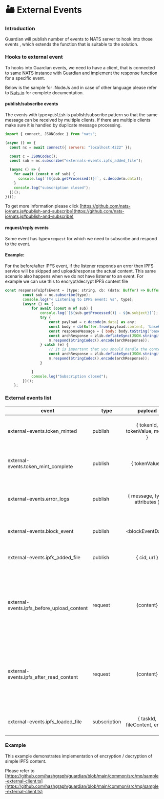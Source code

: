 # 🏜️ External Events

### Introduction

Guardian will publish number of events to NATS server to hook into those events , which extends the function that is suitable to the solution.

### Hooks to external event

To hooks into Guardian events, we need to have a client, that is connected to same NATS instance with Guardian and implement the response function for a specific event.

Below is the sample for .NodeJs and in case of other language please refer to [Nats.io](https://nats.io/) for complete documentation.

#### publish/subscribe events

The events with type=`publish` is publish/subscribe pattern so that the same message can be received by multiple clients. If there are multiple clients make sure it is handled by duplicate message processing.

```js
import { connect, JSONCodec } from "nats";

(async () => {
  const nc = await connect({ servers: "localhost:4222" });

  const c = JSONCodec();
  const sub = nc.subscribe("externals-events.ipfs_added_file");

  (async () => {
    for await (const m of sub) {
      console.log(`[${sub.getProcessed()}]`, c.decode(m.data));
    }
    console.log("subscription closed");
  })();
})();
```

To get more information please click [https://github.com/nats-io/nats.js#publish-and-subscribe](https://github.com/nats-io/nats.js#publish-and-subscribe)

#### request/reply events

Some event has type=`request` for which we need to subscribe and respond to the event.

#### Example:

For the before/after IPFS event, if the listener responds an error then IPFS service will be skipped and upload/response the actual content. This same scenario also happens when we do not have listener to an event. For example we can use this to encrypt/decrypt IPFS content file

```js
const responseToIpfsEvent = (type: string, cb: (data: Buffer) => Buffer) => {
        const sub = nc.subscribe(type);
        console.log("√ Listening to IPFS event: %s", type);
        (async () => {
            for await (const m of sub) {
                console.log(`[${sub.getProcessed()} - ${m.subject}]`);
                try {
                    const payload = c.decode(m.data) as any;
                    const body = cb(Buffer.from(payload.content, 'base64'));
                    const responseMessage = { body: body.toString('base64') }
                    const archResponse = zlib.deflateSync(JSON.stringify(responseMessage)).toString('binary');
                    m.respond(StringCodec().encode(archResponse));
                } catch (e) {
                    // It is important that you should handle the content to make sure that is your encrypted/decrypted, skip if that is system ipds file
                    const archResponse = zlib.deflateSync(JSON.stringify({ error: e.message })).toString('binary');
                    m.respond(StringCodec().encode(archResponse));
                }

            }
            console.log("Subscription closed");
        })();
    };
```

### External events list

| event                                          | type         |             payload            | notes                                                                                    |
| ---------------------------------------------- | ------------ | :----------------------------: | ---------------------------------------------------------------------------------------- |
| external-events.token\_minted                  | publish      |  { tokenId, tokenValue, memo } | Triggered when a token is successfully minted.                                           |
| external-events.token\_mint\_complete          | publish      |         { tokenValue }         | Triggered when all tokens have been minted.                                              |
| external-events.error\_logs                    | publish      |  { message, type, attributes } | Triggered when an error is sent to the logger service.                                   |
| external-events.block\_event                   | publish      |        \<blockEventData>       | Represents a block external event.                                                       |
| external-events.ipfs\_added\_file              | publish      |          { cid, url }          | Triggered when a file is added to IPFS.                                                  |
| external-events.ipfs\_before\_upload\_content  | request      |            {content}           | The base64-encoded content (buffer) to be hooked and modified before uploading to IPFS.  |
| external-events.ipfs\_after\_read\_content     | request      |            {content}           | The base64-encoded content (buffer) to be modified or processed after reading from IPFS. |
| external-events.ipfs\_loaded\_file             | subscription | { taskId, fileContent, error } | Receives an event when a file load is complete.                                          |

### Example

This example demonstrates implementation of encryption / decryption of simple IPFS content.

Please refer to [https://github.com/hashgraph/guardian/blob/main/common/src/mq/sample-external-client.ts](https://github.com/hashgraph/guardian/blob/main/common/src/mq/sample-external-client.ts)
